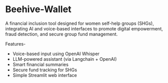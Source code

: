# Beehive-Wallet
A financial inclusion tool designed for women self-help groups (SHGs), integrating AI and voice-based interfaces to promote digital empowerment, fraud detection, and secure group fund management.

Features-
- Voice-based input using OpenAI Whisper
- LLM-powered assistant (via Langchain + OpenAI)
- Smart financial summaries
- Secure fund tracking for SHGs
- Simple Streamlit web interface
